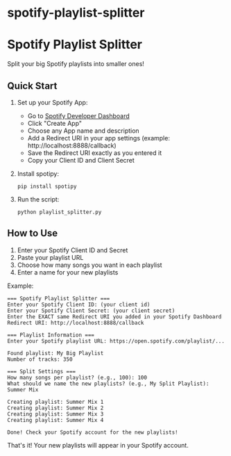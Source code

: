 # spotify-playlist-splitter
# Spotify Playlist Splitter

Split your big Spotify playlists into smaller ones!

## Quick Start

1. Set up your Spotify App:
   - Go to [Spotify Developer Dashboard](https://developer.spotify.com/dashboard)
   - Click "Create App"
   - Choose any App name and description
   - Add a Redirect URI in your app settings (example: http://localhost:8888/callback)
   - Save the Redirect URI exactly as you entered it
   - Copy your Client ID and Client Secret

2. Install spotipy:
   ```
   pip install spotipy
   ```

3. Run the script:
   ```
   python playlist_splitter.py
   ```

## How to Use

1. Enter your Spotify Client ID and Secret
2. Paste your playlist URL
3. Choose how many songs you want in each playlist
4. Enter a name for your new playlists

Example:
```
=== Spotify Playlist Splitter ===
Enter your Spotify Client ID: (your client id)
Enter your Spotify Client Secret: (your client secret)
Enter the EXACT same Redirect URI you added in your Spotify Dashboard
Redirect URI: http://localhost:8888/callback

=== Playlist Information ===
Enter your Spotify playlist URL: https://open.spotify.com/playlist/...

Found playlist: My Big Playlist
Number of tracks: 350

=== Split Settings ===
How many songs per playlist? (e.g., 100): 100
What should we name the new playlists? (e.g., My Split Playlist): Summer Mix

Creating playlist: Summer Mix 1
Creating playlist: Summer Mix 2
Creating playlist: Summer Mix 3
Creating playlist: Summer Mix 4

Done! Check your Spotify account for the new playlists!
```

That's it! Your new playlists will appear in your Spotify account.

